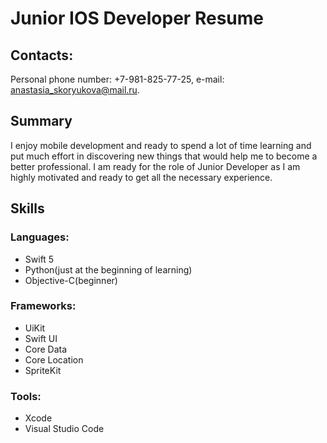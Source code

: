 # Junior IOS Developer Resume
 ## Contacts: 
 Personal phone number: +7-981-825-77-25, e-mail: anastasia_skoryukova@mail.ru. 
 ## Summary
 I enjoy mobile development and ready to spend a lot of time learning and put much effort in discovering new things that would help me to become a better professional. I am ready for the role of Junior Developer as I am highly motivated and ready to get all the necessary experience. 
 ## Skills
 ### Languages:
 * Swift 5
 * Python(just at the beginning of learning)
 * Objective-C(beginner)
 ### Frameworks:
 * UiKit
 * Swift UI
 * Core Data
 * Core Location
 * SpriteKit
 ### Tools:
 * Xcode
 * Visual Studio Code
 
